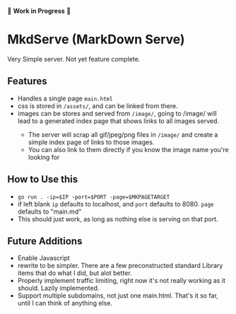 🚧 **Work in Progress** 🚧

# MkdServe (MarkDown Serve)
Very Simple server. Not yet feature complete. 

## Features
- Handles a single page `main.html`
- css is stored in `/assets/`, and can be linked from there.
- images can be stores and served from `/image/`, going to <URL>/image/ will lead to a generated index page that shows links to all images served.
  - The server will scrap all gif/jpeg/png files in `/image/` and create a simple index page of links to those images.
  - You can also link to them directly if you know the image name you're looking for

## How to Use this
- `go run . -ip=$IP -port=$PORT -page=$MKPAGETARGET`
- if left blank `ip` defaults to localhost, and `port` defaults to 8080. `page` defaults to "main.md"
- This should just work, as long as nothing else is serving on that port.

## Future Additions
- Enable Javascript
- rewrite to be simpler. There are a few preconstructed standard Library items that do what I did, but alot better.
- Properly implement traffic limiting, right now it's not really working as it should. Lazily implemented.
- Support multiple subdomains, not just one main.html.
That's it so far, until I can think of anything else. 
